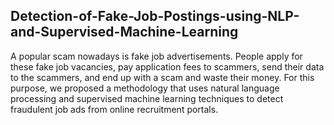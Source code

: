 ## Detection-of-Fake-Job-Postings-using-NLP-and-Supervised-Machine-Learning

A  popular  scam  nowadays  is  fake  job  advertisements.  People  apply  for  these  fake  job  vacancies,  pay application fees to scammers, send their data to the scammers, and end up with a scam and waste their money. For this purpose, we proposed a methodology that uses natural language processing and supervised machine learning techniques to detect fraudulent job ads from online recruitment portals.
